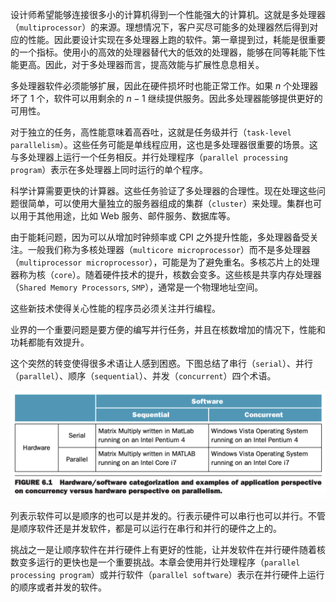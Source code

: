 设计师希望能够连接很多小的计算机得到一个性能强大的计算机。这就是多处理器（`multiprocessor`）的来源。理想情况下，客户买尽可能多的处理器然后得到对应的性能。因此要设计实现在多处理器上跑的软件。第一章提到过，耗能是很重要的一个指标。使用小的高效的处理器替代大的低效的处理器，能够在同等耗能下性能更高。因此，对于多处理器而言，提高效能与扩展性息息相关。

多处理器软件必须能够扩展，因此在硬件损坏时也能正常工作。如果 $n$ 个处理器坏了 1 个，软件可以用剩余的 $n-1$ 继续提供服务。因此多处理器能够提供更好的可用性。

对于独立的任务，高性能意味着高吞吐，这就是任务级并行（`task-level parallelism`）。这些任务可能是单线程应用，这也是多处理器很重要的场景。这与多处理器上运行一个任务相反。并行处理程序（`parallel processing program`）表示在多处理器上同时运行的单个程序。

科学计算需要更快的计算器。这些任务验证了多处理器的合理性。现在处理这些问题很简单，可以使用大量独立的服务器组成的集群（`cluster`）来处理。集群也可以用于其他用途，比如 Web 服务、邮件服务、数据库等。

由于能耗问题，因为可以从增加时钟频率或 CPI 之外提升性能，多处理器备受关注。一般我们称为多核处理器（`multicore microprocessor`）而不是多处理器（`multiprocessor microprocessor`），可能是为了避免重名。多核芯片上的处理器称为核（`core`）。随着硬件技术的提升，核数会变多。这些核是共享内存处理器（`Shared Memory Processors`, `SMP`），通常是一个物理地址空间。

这些新技术使得关心性能的程序员必须关注并行编程。

业界的一个重要问题是要方便的编写并行任务，并且在核数增加的情况下，性能和功耗都能有效提升。

这个突然的转变使得很多术语让人感到困惑。下图总结了串行（`serial`）、并行（`parallel`）、顺序（`sequential`）、并发（`concurrent`）四个术语。

![](0101.png)

列表示软件可以是顺序的也可以是并发的。行表示硬件可以串行也可以并行。不管是顺序软件还是并发软件，都是可以运行在串行和并行的硬件之上的。

挑战之一是让顺序软件在并行硬件上有更好的性能，让并发软件在并行硬件随着核数变多运行的更快也是一个重要挑战。本章会使用并行处理程序（`parallel processing program`）或并行软件（`parallel software`）表示在并行硬件上运行的顺序或者并发的软件。
